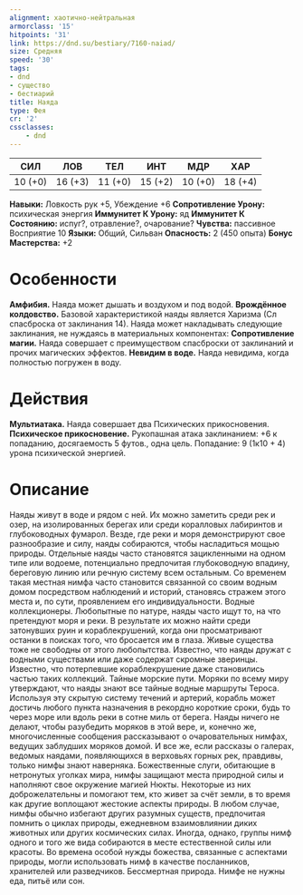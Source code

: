 ```yaml
---
alignment: хаотично-нейтральная
armorclass: '15'
hitpoints: '31'
link: https://dnd.su/bestiary/7160-naiad/
size: Средняя
speed: '30'
tags:
- dnd
- существо
- бестиарий
title: Наяда
type: Фея
cr: '2'
cssclasses:
    - dnd
---
```



| СИЛ | ЛОВ | ТЕЛ | ИНТ | МДР | ХАР |
|---|---|---|---|---|---|
| 10 (+0) | 16 (+3) | 11 (+0) | 15 (+2) | 10 (+0) | 18 (+4) |
**Навыки:** Ловкость рук +5, Убеждение +6
**Сопротивление Урону:** психическая энергия
**Иммунитет К Урону:** яд
**Иммунитет К Состоянию:** испуг?, отравление?, очарование?
**Чувства:** пассивное Восприятие 10
**Языки:** Общий, Сильван
**Опасность:** 2 (450 опыта)
**Бонус Мастерства:** +2


# Особенности
**Амфибия.** Наяда может дышать и воздухом и под водой.
**Врождённое колдовство.** Базовой характеристикой наяды является Харизма (Сл спасброска от заклинания 14). Наяда может накладывать следующие заклинания, не нуждаясь в материальных компонентах:
**Сопротивление магии.** Наяда совершает с преимуществом спасброски от заклинаний и прочих магических эффектов.
**Невидим в воде.** Наяда невидима, когда полностью погружен в воду.


# Действия
**Мультиатака.** Наяда совершает два Психических прикосновения.
**Психическое прикосновение.** Рукопашная атака заклинанием: +6 к попаданию, досягаемость 5 футов., одна цель. Попадание: 9 (1к10 + 4) урона психической энергией.


# Описание
Наяды живут в воде и рядом с ней. Их можно заметить среди рек и озер, на изолированных берегах или среди коралловых лабиринтов и глубоководных фумарол. Везде, где реки и моря демонстрируют свое разнообразие и силу, наяды собираются, чтобы насладиться мощью природы. Отдельные наяды часто становятся зацикленными на одном типе или водоеме, потенциально предпочитая глубоководную впадину, береговую линию или речную систему всем остальным. Со временем такая местная нимфа часто становится связанной со своим водным домом посредством наблюдений и историй, становясь стражем этого места и, по сути, проявлением его индивидуальности. Водные коллекционеры. Любопытные по натуре, наяды часто ищут то, на что претендуют моря и реки. В результате их можно найти среди затонувших руин и кораблекрушений, когда они просматривают останки в поисках того, что бросается им в глаза. Живые существа тоже не свободны от этого любопытства. Известно, что наяды дружат с водными существами или даже содержат скромные зверинцы. Известно, что потерпевшие кораблекрушение даже становились частью таких коллекций. Тайные морские пути. Моряки по всему миру утверждают, что наяды знают все тайные водные маршруты Тероса. Используя эту скрытую систему течений и артерий, корабль может достичь любого пункта назначения в рекордно короткие сроки, будь то через море или вдоль реки в сотне миль от берега. Наяды ничего не делают, чтобы разубедить моряков в этой вере, и, конечно же, многочисленные сообщения рассказывают о очаровательных нимфах, ведущих заблудших моряков домой. И все же, если рассказы о галерах, ведомых наядами, появляющихся в верховьях горных рек, правдивы, только нимфы знают наверняка. Божественные слуги, обитающие в нетронутых уголках мира, нимфы защищают места природной силы и наполняют свое окружение магией Нюкты. Некоторые из них доброжелательны и помогают тем, кто живет за счёт земли, в то время как другие воплощают жестокие аспекты природы. В любом случае, нимфы обычно избегают других разумных существ, предпочитая помнить о циклах природы, ежедневном взаимовлиянии диких животных или других космических силах. Иногда, однако, группы нимф одного и того же вида собираются в месте естественной силы или красоты. Во времена особой нужды божества, связанные с аспектами природы, могли использовать нимф в качестве посланников, хранителей или разведчиков. Бессмертная природа. Нимфе не нужны еда, питьё или сон.